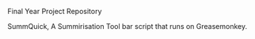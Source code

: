 Final Year Project Repository

SummQuick, A Summirisation Tool bar script that runs on Greasemonkey.
